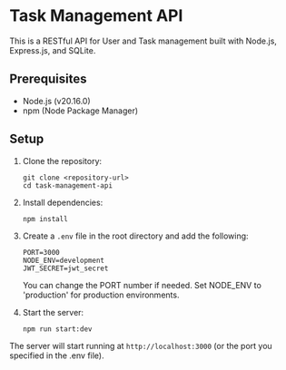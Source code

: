 # Task Management API

This is a RESTful API for User and Task management built with Node.js, Express.js, and SQLite.

## Prerequisites

- Node.js (v20.16.0)
- npm (Node Package Manager)

## Setup

1. Clone the repository:
   ```
   git clone <repository-url>
   cd task-management-api
   ```

2. Install dependencies:
   ```
   npm install
   ```

3. Create a `.env` file in the root directory and add the following:
   ```
   PORT=3000
   NODE_ENV=development
   JWT_SECRET=jwt_secret
   ```
   You can change the PORT number if needed.
   Set NODE_ENV to 'production' for production environments.

4. Start the server:
   ```
   npm run start:dev
   ```

The server will start running at `http://localhost:3000` (or the port you specified in the .env file).
